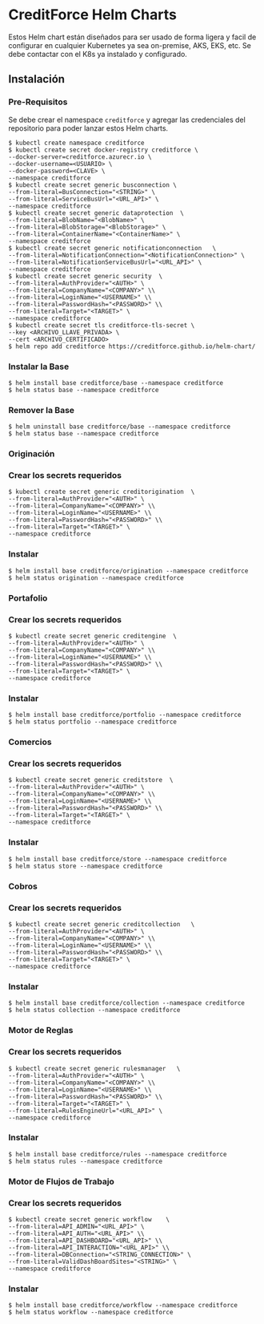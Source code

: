 # CreditForce Helm Charts

Estos Helm chart están diseñados para ser usado de forma ligera y facil de configurar en cualquier Kubernetes ya sea on-premise, AKS, EKS, etc. Se debe contactar con el K8s ya instalado y configurado.

## Instalación

### Pre-Requisitos

Se debe crear el namespace `creditforce` y agregar las credenciales del repositorio para poder lanzar estos Helm charts.

```console
$ kubectl create namespace creditforce
$ kubectl create secret docker-registry creditforce \
--docker-server=creditforce.azurecr.io \
--docker-username=<USUARIO> \
--docker-password=<CLAVE> \
--namespace creditforce
$ kubectl create secret generic busconnection \
--from-literal=BusConnection="<STRING>" \
--from-literal=ServiceBusUrl="<URL_API>" \
--namespace creditforce
$ kubectl create secret generic dataprotection  \
--from-literal=BlobName="<BlobName>" \
--from-literal=BlobStorage="<BlobStorage>" \
--from-literal=ContainerName="<ContainerName>" \
--namespace creditforce
$ kubectl create secret generic notificationconnection   \
--from-literal=NotificationConnection="<NotificationConnection>" \
--from-literal=NotificationServiceBusUrl="<URL_API>" \ 
--namespace creditforce 
$ kubectl create secret generic security  \
--from-literal=AuthProvider="<AUTH>" \
--from-literal=CompanyName="<COMPANY>" \\
--from-literal=LoginName="<USERNAME>" \\
--from-literal=PasswordHash="<PASSWORD>" \\
--from-literal=Target="<TARGET>" \
--namespace creditforce 
$ kubectl create secret tls creditforce-tls-secret \
--key <ARCHIVO_LLAVE_PRIVADA> \
--cert <ARCHIVO_CERTIFICADO>
$ helm repo add creditforce https://creditforce.github.io/helm-chart/
```

### Instalar la Base

```console
$ helm install base creditforce/base --namespace creditforce
$ helm status base --namespace creditforce
```

### Remover la Base

```console
$ helm uninstall base creditforce/base --namespace creditforce
$ helm status base --namespace creditforce
```

### Originación

### Crear los secrets requeridos

```console
$ kubectl create secret generic creditorigination  \
--from-literal=AuthProvider="<AUTH>" \
--from-literal=CompanyName="<COMPANY>" \\
--from-literal=LoginName="<USERNAME>" \\
--from-literal=PasswordHash="<PASSWORD>" \\
--from-literal=Target="<TARGET>" \
--namespace creditforce
```
### Instalar 

```console
$ helm install base creditforce/origination --namespace creditforce
$ helm status origination --namespace creditforce
```

### Portafolio

### Crear los secrets requeridos

```console
$ kubectl create secret generic creditengine  \
--from-literal=AuthProvider="<AUTH>" \
--from-literal=CompanyName="<COMPANY>" \\
--from-literal=LoginName="<USERNAME>" \\
--from-literal=PasswordHash="<PASSWORD>" \\
--from-literal=Target="<TARGET>" \
--namespace creditforce
```
### Instalar 

```console
$ helm install base creditforce/portfolio --namespace creditforce
$ helm status portfolio --namespace creditforce
``` 

### Comercios

### Crear los secrets requeridos

```console
$ kubectl create secret generic creditstore  \
--from-literal=AuthProvider="<AUTH>" \
--from-literal=CompanyName="<COMPANY>" \\
--from-literal=LoginName="<USERNAME>" \\
--from-literal=PasswordHash="<PASSWORD>" \\
--from-literal=Target="<TARGET>" \
--namespace creditforce
```

### Instalar

```console
$ helm install base creditforce/store --namespace creditforce
$ helm status store --namespace creditforce
```

### Cobros

### Crear los secrets requeridos

```console
$ kubectl create secret generic creditcollection   \
--from-literal=AuthProvider="<AUTH>" \
--from-literal=CompanyName="<COMPANY>" \\
--from-literal=LoginName="<USERNAME>" \\
--from-literal=PasswordHash="<PASSWORD>" \\
--from-literal=Target="<TARGET>" \
--namespace creditforce
```
### Instalar 

```console
$ helm install base creditforce/collection --namespace creditforce
$ helm status collection --namespace creditforce
```

### Motor de Reglas

### Crear los secrets requeridos

```console
$ kubectl create secret generic rulesmanager   \
--from-literal=AuthProvider="<AUTH>" \
--from-literal=CompanyName="<COMPANY>" \\
--from-literal=LoginName="<USERNAME>" \\
--from-literal=PasswordHash="<PASSWORD>" \\
--from-literal=Target="<TARGET>" \
--from-literal=RulesEngineUrl="<URL_API>" \
--namespace creditforce
```

### Instalar 

```console
$ helm install base creditforce/rules --namespace creditforce
$ helm status rules --namespace creditforce
```

### Motor de Flujos de Trabajo

### Crear los secrets requeridos

```console
$ kubectl create secret generic workflow    \
--from-literal=API_ADMIN="<URL_API>" \
--from-literal=API_AUTH="<URL_API>" \\
--from-literal=API_DASHBOARD="<URL_API>" \\
--from-literal=API_INTERACTION="<URL_API>" \\
--from-literal=DBConnection="<STRING_CONNECTION>" \
--from-literal=ValidDashBoardSites="<STRING>" \
--namespace creditforce
```
### Instalar 

```console
$ helm install base creditforce/workflow --namespace creditforce
$ helm status workflow --namespace creditforce
```

